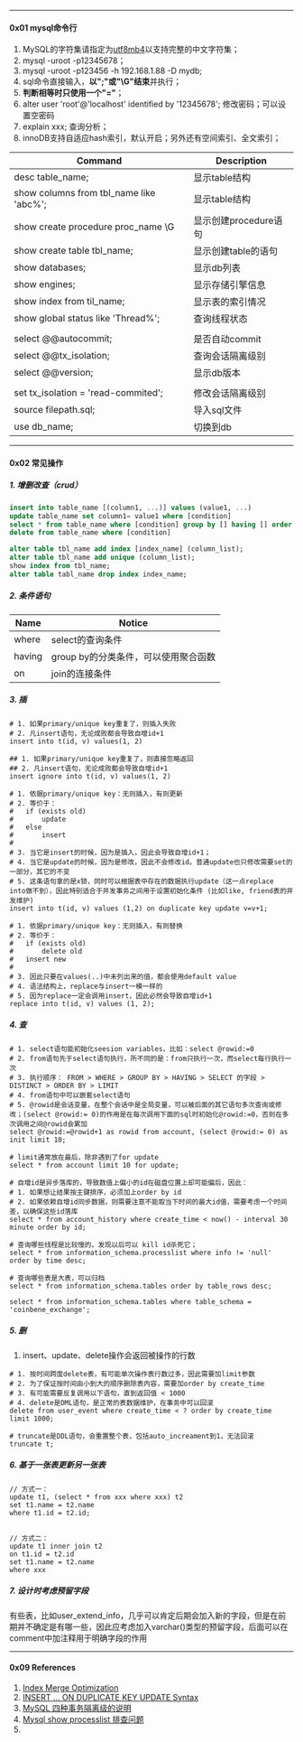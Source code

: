 

------

#### 0x01 mysql命令行

1. MySQL的字符集请指定为[utf8mb4](https://dev.mysql.com/doc/refman/5.6/en/charset-unicode-utf8mb4.html)以支持完整的中文字符集；
2. mysql -uroot -p12345678；
3. mysql -uroot -p123456 -h 192.168.1.88 -D mydb;
4. sql命令直接输入，**以";"或"\G"结束**并执行；
5. **判断相等时只使用一个"="**；
6. alter user 'root'@'localhost' identified by '12345678'; 修改密码；可以设置空密码
7. explain xxx; 查询分析；
8. innoDB支持自适应hash索引，默认开启；另外还有空间索引、全文索引；




| Command            | Description                                                  |
| ------------------ | ------------------------------------------------------------ |
| desc table_name; | 显示table结构                                       |
| show columns from tbl_name like 'abc%'; | 显示table结构 |
| show create procedure proc_name \G | 显示创建procedure语句 |
| show create table tbl_name; | 显示创建table的语句 |
| show databases; | 显示db列表 |
| show engines; | 显示存储引擎信息 |
| show index from til_name; | 显示表的索引情况 |
| show global status like 'Thread%'; | 查询线程状态 |
|  |  |
| select @@autocommit; | 是否自动commit |
| select @@tx_isolation; | 查询会话隔离级别 |
| select @@version; | 显示db版本 |
|  |  |
| set tx_isolation = 'read-commited'; | 修改会话隔离级别 |
| source filepath.sql; | 导入sql文件 |
| use db_name; | 切换到db |



------

#### 0x02 常见操作

##### 1. 增删改查（crud）



```sql
insert into table_name [(column1, ...)] values (value1, ...)
update table_name set column1= value1 where [condition]
select * from table_name where [condition] group by [] having [] order by [] desc
delete from table_name where [condition]

alter table tbl_name add index [index_name] (column_list);
alter table tbl_name add unique (column_list);
show index from tbl_name;
alter table tabl_name drop index index_name;
```



##### 2. 条件语句

| Name   | Notice                               |
| ------ | ------------------------------------ |
| where  | select的查询条件                     |
| having | group by的分类条件，可以使用聚合函数 |
| on     | join的连接条件                       |



##### 3. 插


```mysql
# 1. 如果primary/unique key重复了，则插入失败
# 2. 凡insert语句，无论成败都会导致自增id+1
insert into t(id, v) values(1, 2)

## 1. 如果primary/unique key重复了，则直接忽略返回
## 2. 凡insert语句，无论成败都会导致自增id+1
insert ignore into t(id, v) values(1, 2)

# 1. 依据primary/unique key：无则插入，有则更新
# 2. 等价于：
#	if (exists old)
#		update
#	else
#		insert
#
# 3. 当它是insert的时候，因为是插入，因此会导致自增id+1；
# 4. 当它是update的时候，因为是修改，因此不会修改id。普通update也只修改需要set的一部分，其它的不变
# 5. 这条语句拿的是x锁，同时可以根据表中存在的数据执行update（这一点replace into做不到），因此特别适合于并发事务之间用于设置初始化条件 (比如like, friend表的并发维护)
insert into t(id, v) values (1,2) on duplicate key update v=v+1;

# 1. 依据primary/unique key：无则插入，有则替换
# 2. 等价于：
#	if (exists old) 
#		delete old
#	insert new
#
# 3. 因此只要在values(..)中未列出来的值，都会使用default value
# 4. 语法结构上，replace与insert一模一样的
# 5. 因为replace一定会调用insert，因此必然会导致自增id+1
replace into t(id, v) values (1, 2);

```

##### 4. 查

```mysql
# 1. select语句能初始化seesion variables，比如：select @rowid:=0
# 2. from语句先于select语句执行，所不同的是：from只执行一次，而select每行执行一次
# 3. 执行顺序： FROM > WHERE > GROUP BY > HAVING > SELECT 的字段 > DISTINCT > ORDER BY > LIMIT
# 4. from语句中可以嵌套select语句
# 5. @rowid是会话变量，在整个会话中是全局变量，可以被后面的其它语句多次查询或修改；(select @rowid:= 0)的作用是在每次调用下面的sql时初始化@rowid:=0，否则在多次调用之间@rowid会累加
select @rowid:=@rowid+1 as rowid from account, (select @rowid:= 0) as init limit 10;

# limit通常放在最后，除非遇到了for update
select * from account limit 10 for update;

# 自增id是异步落库的，导致数值上偏小的id在磁盘位置上却可能偏后，因此：
# 1. 如果想让结果按主键排序，必须加上order by id
# 2. 如果依赖自增id同步数据，则需要注意不能取当下时间的最大id值，需要考虑一个时间差，以确保这些id落库
select * from account_history where create_time < now() - interval 30 minute order by id;

# 查询哪些线程是比较慢的，发现以后可以 kill id杀死它；
select * from information_schema.processlist where info != 'null' order by time desc;

# 查询哪些表是大表，可以归档
select * from information_schema.tables order by table_rows desc;

select * from information_schema.tables where table_schema = 'coinbene_exchange';

```


##### 5. 删


1. insert、update、delete操作会返回被操作的行数



```mysql
# 1. 按时间跨度delete表，有可能单次操作表行数过多，因此需要加limit参数
# 2. 为了保证按时间由小到大的顺序删除表内容，需要加order by create_time
# 3. 有可能需要反复调用以下语句，直到返回值 < 1000
# 4. delete是DML语句，是正常的表数据维护，在事务中可以回滚
delete from user_event where create_time < ? order by create_time limit 1000;

# truncate是DDL语句，会重置整个表，包括auto_increament到1，无法回滚
truncate t;
```




##### 6. 基于一张表更新另一张表

```mysql
// 方式一：
update t1, (select * from xxx where xxx) t2
set t1.name = t2.name
where t1.id = t2.id;


// 方式二：
update t1 inner join t2
on t1.id = t2.id
set t1.name = t2.name
where xxx
```



##### 7. 设计时考虑预留字段

有些表，比如user_extend_info，几乎可以肯定后期会加入新的字段，但是在前期并不确定是有哪一些，因此应考虑加入varchar()类型的预留字段，后面可以在comment中加注释用于明确字段的作用



------

#### 0x09 References

1. [Index Merge Optimization](https://dev.mysql.com/doc/refman/8.0/en/index-merge-optimization.html)
2. [INSERT ... ON DUPLICATE KEY UPDATE Syntax](https://dev.mysql.com/doc/refman/8.0/en/insert-on-duplicate.html)
3. [MySQL 四种事务隔离级的说明](https://www.cnblogs.com/zhoujinyi/p/3437475.html)
4. [Mysql show processlist 排查问题](https://www.cnblogs.com/duhuo/p/5678286.html)
5. 